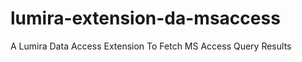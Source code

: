 lumira-extension-da-msaccess
============================

A Lumira Data Access Extension To Fetch MS Access Query Results
